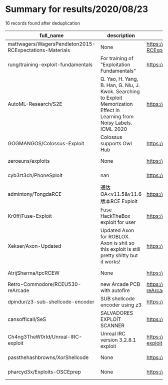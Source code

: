 
# Summary for results/2020/08/23
    
16 records found after deduplication

| full_name | description | html_url | matched_list | matched_count | pushed_at | size | stargazers_count | language | forks_count |
|---------------------------------------------------------|-----------------------------------------------------------------------------------------------------------------------------|----------------------------------------------------------------------------|--------------------|-----------------|---------------------------|--------|--------------------|------------|---------------|
| mattwagers/WagersPendleton2015-RCExpectations-Materials | None | https://github.com/mattwagers/WagersPendleton2015-RCExpectations-Materials | ['rce'] | 1 | 2020-08-23 04:57:29+00:00 | 22495 | 0 | | 0 |
| rung/training-exploit-fundamentals | For training of "Exploitation Fundamentals" | https://github.com/rung/training-exploit-fundamentals | ['exploit'] | 1 | 2020-08-23 14:10:41+00:00 | 3144 | 38 | Dockerfile | 4 |
| AutoML-Research/S2E | Q. Yao, H. Yang, B. Han, G. Niu, J. Kwok. Searching to Exploit Memorization Effect in Learning from Noisy Labels. ICML 2020 | https://github.com/AutoML-Research/S2E | ['exploit'] | 1 | 2020-08-23 21:45:33+00:00 | 98 | 15 | Python | 2 |
| GOGMANGOS/Colossus-Exploit | Colossus supports Owl Hub | https://github.com/GOGMANGOS/Colossus-Exploit | ['exploit'] | 1 | 2020-08-23 12:47:02+00:00 | 248 | 0 | HTML | 0 |
| zeroeuns/exploits | None | https://github.com/zeroeuns/exploits | ['exploit'] | 1 | 2020-08-23 23:36:34+00:00 | 2 | 0 | JavaScript | 0 |
| cyb3rt3ch/PhoneSploit | nan | https://github.com/cyb3rt3ch/PhoneSploit | ['sploit'] | 1 | 2020-08-23 15:03:04+00:00 | 9816 | 5 | Python | 3 |
| admintony/TongdaRCE | 通达OA<v11.5&v11.6版本RCE Exploit | https://github.com/admintony/TongdaRCE | ['exploit', 'rce'] | 2 | 2020-08-23 08:44:49+00:00 | 13 | 21 | Python | 8 |
| Kr0ff/Fuse-Exploit | Fuse HackTheBox exploit for user | https://github.com/Kr0ff/Fuse-Exploit | ['exploit'] | 1 | 2020-08-23 10:32:32+00:00 | 2 | 0 | Python | 0 |
| Xekser/Axon-Updated | Updated Axon for ROBLOX. Axon is shit so this exploit is still pretty shitty but it works! | https://github.com/Xekser/Axon-Updated | ['exploit'] | 1 | 2020-08-23 12:48:49+00:00 | 163 | 0 | C | 0 |
| AtrijSharma/tpcRCEW | None | https://github.com/AtrijSharma/tpcRCEW | ['rce'] | 1 | 2020-08-23 16:54:05+00:00 | 89 | 0 | HTML | 0 |
| Retro-Commodore/RCEU530-reArcade | new Arcade PCB with autofire | https://github.com/Retro-Commodore/RCEU530-reArcade | ['rce'] | 1 | 2020-08-23 17:02:39+00:00 | 630 | 1 | | 0 |
| dpindur/z3-sub-shellcode-encoder | SUB shellcode encoder using z3 | https://github.com/dpindur/z3-sub-shellcode-encoder | ['shellcode'] | 1 | 2020-08-23 17:09:39+00:00 | 2 | 0 | Python | 0 |
| cansofficall/SeS | SALVADORES EXPLOİT SCANNER | https://github.com/cansofficall/SeS | ['exploit'] | 1 | 2020-08-23 21:01:18+00:00 | 8 | 0 | Python | 0 |
| Ch4ng3TheW0rld/Unreal-IRC-exploit | Unreal IRC version 3.2.8.1 exploit | https://github.com/Ch4ng3TheW0rld/Unreal-IRC-exploit | ['exploit'] | 1 | 2020-08-23 22:20:24+00:00 | 3 | 0 | Python | 0 |
| passthehashbrowns/XorShellcode | None | https://github.com/passthehashbrowns/XorShellcode | ['shellcode'] | 1 | 2020-08-23 23:29:51+00:00 | 82 | 2 | C# | 1 |
| pharcyd3x/Exploits-OSCEprep | None | https://github.com/pharcyd3x/Exploits-OSCEprep | ['exploit'] | 1 | 2020-08-23 23:45:01+00:00 | 13 | 0 | Python | 0 |
